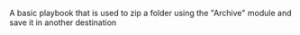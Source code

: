 A basic playbook that is used to zip a folder using the "Archive"  module and save it in another destination